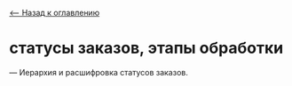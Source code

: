[⟵ Назад к оглавлению](README.md)
# статусы заказов, этапы обработки
— Иерархия и расшифровка статусов заказов.